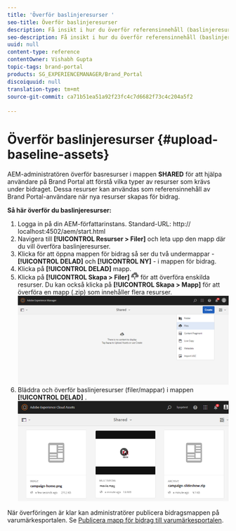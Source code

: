 ```yaml
---
title: 'Överför baslinjeresurser '
seo-title: Överför baslinjeresurser
description: Få insikt i hur du överför referensinnehåll (baslinjeresurser) till en mapp för bidrag i varumärkesportalen.
seo-description: Få insikt i hur du överför referensinnehåll (baslinjeresurser) till en mapp för bidrag i varumärkesportalen.
uuid: null
content-type: reference
contentOwner: Vishabh Gupta
topic-tags: brand-portal
products: SG_EXPERIENCEMANAGER/Brand_Portal
discoiquuid: null
translation-type: tm+mt
source-git-commit: ca71b51ea51a92f23fc4c7d6682f73c4c204a5f2

---
```



# Överför baslinjeresurser {#upload-baseline-assets}

AEM-administratören överför basresurser i mappen **SHARED** för att hjälpa användare på Brand Portal att förstå vilka typer av resurser som krävs under bidraget. Dessa resurser kan användas som referensinnehåll av Brand Portal-användare när nya resurser skapas för bidrag.

**Så här överför du baslinjeresurser:**

1. Logga in på din AEM-författarinstans.
Standard-URL: http:// localhost:4502/aem/start.html
1. Navigera till **[!UICONTROL Resurser > Filer]** och leta upp den mapp där du vill överföra baslinjeresurser.
1. Klicka för att öppna mappen för bidrag så ser du två undermappar -**[!UICONTROL DELAD]** och **[!UICONTROL NY]** - i mappen för bidrag.
1. Klicka på **[!UICONTROL DELAD]** mapp.
1. Klicka på **[!UICONTROL Skapa > Filer]** ![](assets/upload.png) för att överföra enskilda resurser.
Du kan också klicka på **[!UICONTROL Skapa > Mapp]** för att överföra en mapp (.zip) som innehåller flera resurser.
   ![](assets/upload-baseline-assets1.png)
1. Bläddra och överför baslinjeresurser (filer/mappar) i mappen **[!UICONTROL DELAD]** .
   ![](assets/upload-baseline-assets2.png)

När överföringen är klar kan administratörer publicera bidragsmappen på varumärkesportalen. Se [Publicera mapp för bidrag till varumärkesportalen](brand-portal-publish-contribution-folder-to-brand-portal.md).